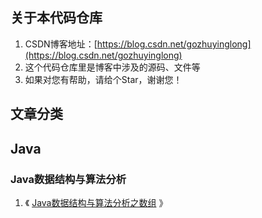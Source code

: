 ## 关于本代码仓库
1. CSDN博客地址：[https://blog.csdn.net/gozhuyinglong](https://blog.csdn.net/gozhuyinglong)
2. 这个代码仓库里是博客中涉及的源码、文件等
3. 如果对您有帮助，请给个Star，谢谢您！

## 文章分类

## Java
### Java数据结构与算法分析
1. 《 [Java数据结构与算法分析之数组](https://blog.csdn.net/gozhuyinglong/article/details/109702860) 》